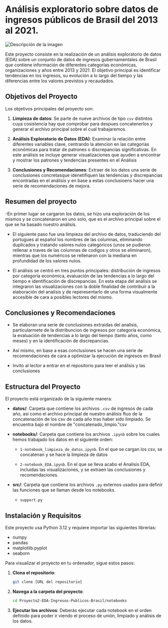 
# Análisis exploratorio sobre datos de ingresos públicos de Brasil del 2013 al 2021.
![Descripción de la imagen](imagenes/Rio_de_Janeiro.jpeg)

Este proyecto consiste en la realización de un análisis exploratorio de datos (EDA) sobre un conjunto de datos de ingresos gubernamentales de Brasil que contiene información de diferentes categorías económicas, organizaciones y años entre 2013 y 2021. El objetivo principal es identificar tendencias en los ingresos, su evolución a lo largo del tiempo y las diferencias entre los valores previstos y recaudados.

## Objetivos del Proyecto

Los objetivos principales del proyecto son:

1. **Limpieza de datos**: Se parte de nueve archivos de tipo `csv` distintos cuya cosistencia hay que comprobar para despues concatenerlos y generar el archivo principal sobre el cual trabajaremos.

2. **Análisis Exploratorio de Datos (EDA)**: Examinar la relación entre diferentes variables clave, centrando la atencion en las categorías económicas para tratar de patrones o discrepancias significativas. En este análisis se incluye generar visualizaciones que ayuden a encontrar y mostrar los patrones y tendencias presentes en el Análisis

3. **Conclusiones y Recomendaciones**: Extraer de los datos una serie de conclusiones concretasque idenetifiquen las tendencias y discrepancias encontradas en el análisis y en base a estas conclusioens hacer una serie de recomendaciones de mejora.


## Resumen del proyecto

-En primer lugar se cargaron los datos, se hizo una exploración de los mismos y se concatenaron en uno solo, que es el archivo principal sobre el que se ha basado nuestro análisis.

- El siguiente paso fue una limpieza del archivo de datos, traduciendo del portugues al español los nombres de las columnas, eliminando duplicados y tratando valores nulos categóricos (unos se pudieron rellenar a traves de las columnas de codigos y otros se eliminaron), mientras que los numéricos se rellenaron con la mediana en profundidad de los valores nulos.

- El análisis se centró en tres puntos principales: distribución de ingresos por categoría económica, evaluación de las tendencias a lo largo del tiempo e identificación de discrepancias. En esta etapa del análisis se integraron las visualizaciones con la doble finalidad de contribuir a la elaboración del analisis y de reperesentarlo de una forma visualmente accesible de cara a posibles lectores del mismo.

## Conclusiones y Recomendaciones

- Se elaboran una serie de conclusiones extraidas del analisis, particularmete de la distribuncion de ingresos por categoría económica, la evaluación de tendencias a lo largo del tiempo (tanto años, como meses) y en la identificación de discrepancias.

- Así mismo, en base a esas conclusiones se hacen una serie de recomendaciones de cara a optimizar la ejecución de ingresos en Brasil

- Invito al lector a entrar en el repositorio para leer el análisis y las conclusiones



## Estructura del Proyecto

El proyecto está organizado de la siguiente manera:

- **datos/**: Carpeta que contiene los archivos `.csv` de ingresos de cada año, así como el archivo principal de nuestro análisis ftuo de la concatenación de los csv de cada año tras haber sido limpiado. Se encuentra bajo el nombre de "concatenado_limpio."csv

- **notebooks/**: Carpeta que contiene los archivos `.ipynb` sobre los cuales hemos trabajado los datos en el siguiente orden:
  - `1-notebook_limpieza_de_datos.ipynb`. En el que se cargan los csv, se concatenan y se hace la limpieza de datos
    
  - `2-notebook_EDA.ipynb`. En el que se lleva acabo el Analisis EDA, incluidas las visualizaciones, y se extraen las conclusiones y recomendaciones.

- **src/**: Carpeta que contiene los archivos `.py` externos usados para definir las funciones que se llaman desde los notebooks.
  - `support.py`


## Instalación y Requisitos
Este proyecto usa Python 3.12 y requiere importar las siguientes librerías:
- numpy
- pandas
- matplotlib.pyplot
- seaborn

Para visualizar el proyecto en tu ordenador, sigue estos pasos:

1. **Clona el repositorio**:
   ```bash
   git clone [URL del repositorio]
   
2. **Navega a la carpeta del proyecto**:
   ```bash
   cd Proyecto2-EDA-Ingresos-Publicos-Brasil/notebooks

3. **Ejecutar los archivos**:
   Deberás ejecutar cada notebook en el orden definido para poder ir viendo el proceso de unión, limpiado y análisis de los datos.
